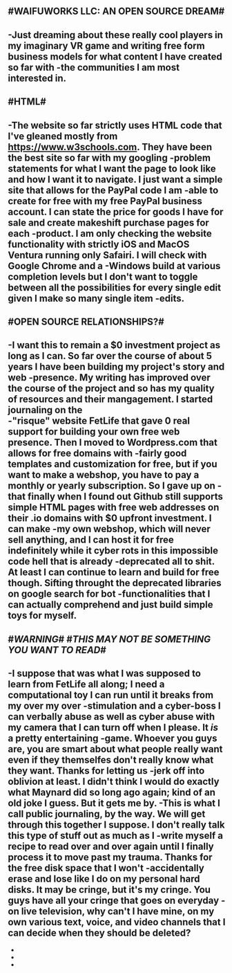 #WAIFUWORKS LLC: AN OPEN SOURCE DREAM#
-
-Just dreaming about these really cool players in my imaginary VR game and writing free form business models for what content I have created so far with
-the communities I am most interested in.
-
#HTML#
-
-The website so far strictly uses HTML code that I've gleaned mostly from https://www.w3schools.com. They have been the best site so far with my googling
-problem statements for what I want the page to look like and how I want it to navigate. I just want a simple site that allows for the PayPal code I am
-able to create for free with my free PayPal business account. I can state the price for goods I have for sale and create makeshift purchase pages for each
-product. I am only checking the website functionality with strictly iOS and MacOS Ventura running only Safairi. I will check with Google Chrome and a
-Windows build at various completion levels but I don't want to toggle between all the possibilities for every single edit given I make so many single item
-edits.
-
#OPEN SOURCE RELATIONSHIPS?#
-
-I want this to remain a $0 investment project as long as I can. So far over the course of about 5 years I have been building my project's story and web
-presence. My writing has improved over the course of the project and so has my quality of resources and their mangagement. I started journaling on the  
-"risque" website FetLife that gave 0 real support for building your own free web presence. Then I moved to Wordpress.com that allows for free domains with
-fairly good templates and customization for free, but if you want to make a webshop, you have to pay a monthly or yearly subscription. So I gave up on 
-that finally when I found out Github still supports simple HTML pages with free web addresses on their .io domains with $0 upfront investment. I can make 
-my own webshop, which will never sell anything, and I can host it for free indefinitely while it cyber rots in this impossible code hell that is already 
-deprecated all to shit. At least I can continue to learn and build for free though. Sifting throught the deprecated libraries on google search for bot 
-functionalities that I can actually comprehend and just build simple toys for myself. 
-
#*WARNING*#
#*THIS MAY NOT BE SOMETHING YOU WANT TO READ*#
-
-I suppose that was what I was supposed to learn from FetLife all along; I need a computational toy I can run until it breaks from my over my over
-stimulation and a cyber-boss I can verbally abuse as well as cyber abuse with my camera that I can turn off when I please. It *is* a pretty entertaining 
-game. Whoever you guys are, you are smart about what people really want even if they themselfes don't really know what they want. Thanks for letting us
-jerk off into oblivion at least. I didn't think I would do exactly what Maynard did so long ago again; kind of an old joke I guess. But it gets me by.
-This is what I call public journaling, by the way. We will get through this together I suppose. I don't really talk this type of stuff out as much as I 
-write myself a recipe to read over and over again until I finally process it to move past my trauma. Thanks for the free disk space that I won't 
-accidentally erase and lose like I do on my personal hard disks. It may be cringe, but it's my cringe. You guys have all your cringe that goes on everyday
-on live television, why can't I have mine, on my own various text, voice, and video channels that I can decide when they should be deleted?
-
-
-
-
